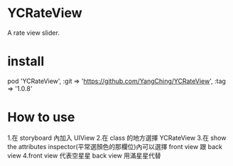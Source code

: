 # YCRateView
A rate view slider.

# install

pod 'YCRateView', :git => 'https://github.com/YangChing/YCRateView', :tag => '1.0.8'

# How to use

1.在 storyboard 內加入 UIView
2.在 class 的地方選擇 YCRateView
3.在 show the attributes inspector(平常選顏色的那欄位)內可以選擇 front view 跟 back view
4.front view 代表空星星 back view 用滿星星代替
